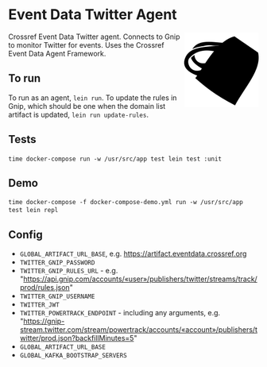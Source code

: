# Event Data Twitter Agent

<img src="doc/logo.png" align="right" style="float: right">

Crossref Event Data Twitter agent. Connects to Gnip to monitor Twitter for events. Uses the Crossref Event Data Agent Framework.

## To run

To run as an agent, `lein run`. To update the rules in Gnip, which should be one when the domain list artifact is updated, `lein run update-rules`.

## Tests

    time docker-compose run -w /usr/src/app test lein test :unit

## Demo

    time docker-compose -f docker-compose-demo.yml run -w /usr/src/app test lein repl

## Config

 - `GLOBAL_ARTIFACT_URL_BASE`, e.g. https://artifact.eventdata.crossref.org
 - `TWITTER_GNIP_PASSWORD`
 - `TWITTER_GNIP_RULES_URL` -  e.g. "https://api.gnip.com/accounts/«user»/publishers/twitter/streams/track/prod/rules.json"
 - `TWITTER_GNIP_USERNAME`
 - `TWITTER_JWT`
 - `TWITTER_POWERTRACK_ENDPOINT` - including any arguments, e.g. "https://gnip-stream.twitter.com/stream/powertrack/accounts/«account»/publishers/twitter/prod.json?backfillMinutes=5"
 - `GLOBAL_ARTIFACT_URL_BASE`
 - `GLOBAL_KAFKA_BOOTSTRAP_SERVERS`
